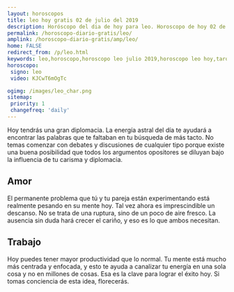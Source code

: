 ```yaml
---
layout: horoscopos
title: leo hoy gratis 02 de julio del 2019 
description: Horóscopo del dia de hoy para leo. Horoscopo de hoy 02 de julio del 2019. Las predicciones de amor, trabajo, vida personal gratis.
permalink: /horoscopo-diario-gratis/leo/
amplink: /horoscopo-diario-gratis/amp/leo/
home: FALSE
redirect_from: /p/leo.html
keywords: leo,horoscopo,horoscopo leo julio 2019,horoscopo leo hoy,tarot leo julio 2019,horoscopo leo,tarot leo hoy,horoscopo de hoy,horoscopo diario,tarot del amor,horoscopo de hoy leo,horoscopo diario del tarot, Horoscopo de hoy leo 02 de julio del 2019,horóscopo del día,signos zodiacales 2019, el horoscopo de hoy
horoscopo:
 signo: leo
 video: KJCwT6mOgTc

ogimg: /images/leo_char.png
sitemap:
 priority: 1
 changefreq: 'daily'
---
```



Hoy tendrás una gran diplomacia. La energía astral del día te ayudará a encontrar las palabras que te faltaban en tu búsqueda de más tacto. No temas comenzar con debates y discusiones de cualquier tipo porque existe una buena posibilidad que todos los argumentos opositores se diluyan bajo la influencia de tu carisma y diplomacia.

## Amor

El permanente problema que tú y tu pareja están experimentando está realmente pesando en su mente hoy. Tal vez ahora es imprescindible un descanso. No se trata de una ruptura, sino de un poco de aire fresco. La ausencia sin duda hará crecer el cariño, y eso es lo que ambos necesitan.

## Trabajo

Hoy puedes tener mayor productividad que lo normal. Tu mente está mucho más centrada y enfocada, y esto te ayuda a canalizar tu energía en una sola cosa y no en millones de cosas. Esa es la clave para lograr el éxito hoy. Si tomas conciencia de esta idea, florecerás.